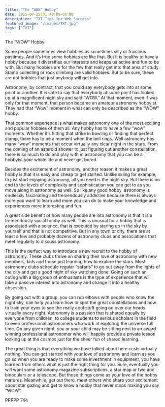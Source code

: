 ```yaml
---
title: "The “WOW” Hobby"
date: 2025-07-25T01:40:09-08:00
description: "TXT Tips for Web Success"
featured_image: "/images/TXT.jpg"
tags: ["TXT"]
---
```


The “WOW” Hobby

Some people sometimes view hobbies as sometimes silly or frivolous pastimes.  And it’s true some hobbies are like that.  But it is healthy to have a hobby because it diversifies our interests and keeps us active and fun to be with.  But many hobbies are for the few that really get into that area of study.  Stamp collecting or rock climbing are valid hobbies.  But to be sure, these are not hobbies that just anybody will get into.

Astronomy, by contract, that you could say everybody gets into at some point or another.  It is safe to say that everybody at some point has looked up at a magnificent night sky and said “WOW.”  At that moment, even if was only for that moment, that person became an amateur astronomy hobbyist.  They had that “Wow” moment in what can only be described as the “WOW” hobby.

That common experience is what makes astronomy one of the most exciting and popular hobbies of them all.  Any hobby has to have a few “wow” moments.  Whether it’s hitting that strike in bowling or finding that perfect stamp, there has to be a moment when the bell rings.  Well astronomy has many “wow” moments that occur virtually any clear night in the stars.  From the coming of an asteroid shower to just figuring out another constellation, there is so much to do and play with in astronomy that you can be a hobbyist your whole life and never get bored.

Besides the excitement of astronomy, another reason it makes a great hobby is that it is easy and cheap to get started.  Unlike skiing for example, to just start enjoying astronomy, all you need is the night sky.  But there is no end to the levels of complexity and sophistication you can get to as you move along in astronomy as well.  So like any good hobby, astronomy is endlessly fascinating and tremendously addictive because there is always more you want to learn and more you can do to make your knowledge and experiences more interesting and fun.

A great side benefit of how many people are into astronomy is that it is a tremendously social hobby as well.  This is unusual for a hobby that is associated with a science, that is executed by staring up in the sky by yourself and that is not competitive.  But in any town or city, there are at least a few and probably dozens of astronomy clubs and associations that meet regularly to discuss astronomy.

This is the perfect way to introduce a new recruit to the hobby of astronomy.  These clubs thrive on sharing their love of astronomy with new members, kids and those just learning how to explore the stars.  Most astronomy clubs schedule regular “safaris” to go out away from the lights of the city and get a good night of sky watching done.  Going on such an outing with a big group of enthusiasts is the type of experience that will take a passive interest into astronomy and change it into a healthy obsession.

By going out with a group, you can rub elbows with people who know the night sky, can help you learn how to spot the great constellations and how to train your eyes to see the really cool stuff going on over our heads virtually every night.  Astronomy is a passion that is shared equally by everyone from children, to college students to serious scholars in the field to even professional astronomers who work at exploring the universe full time.  On any given night, you or your child may be sitting next to an award winning professional astronomer who will happily provide a private lesson looking up at the cosmos just for the sheer fun of shared learning.

The great thing is that everything we have talked about here costs virtually nothing.  You can get started with your love of astronomy and learn as you go so when you are ready to make some investment in equipment, you have learned from others what is just the right thing for you.  Sure, eventually you will want some astronomy magazine subscriptions, a star map or two and binoculars or a telescope.  But those things come as your love of the hobby matures.  Meanwhile, get out there, meet others who share your excitement about star gazing and get to know a hobby that never stops making you say “WOW”.



PPPPP 744

